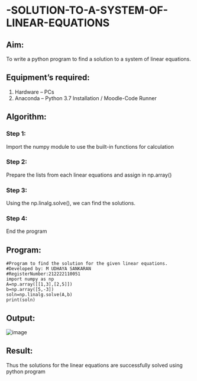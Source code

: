 # -SOLUTION-TO-A-SYSTEM-OF-LINEAR-EQUATIONS
## Aim:
To write a python program to find a solution to a system of linear equations.
## Equipment’s required:
1. 	Hardware – PCs
2. 	Anaconda – Python 3.7 Installation / Moodle-Code Runner
## Algorithm:
### Step 1: 
Import the numpy module to use the built-in functions for calculation
### Step 2: 
Prepare the lists from each linear equations and assign in np.array()
### Step 3: 
Using the np.linalg.solve(), we can find the solutions.
### Step 4: 
End the program
## Program:
```
#Program to find the solution for the given linear equations.
#Developed by: M UDHAYA SANKARAN
#RegisterNumber:212222110051
import numpy as np
A=np.array([[1,3],[2,5]])
b=np.array([5,-3])
soln=np.linalg.solve(A,b)
print(soln)
```
## Output:
![image](https://github.com/Udhayasankaran04/-SOLUTION-TO-A-SYSTEM-OF-LINEAR-EQUATIONS/assets/119393933/1ada5902-fc5f-4c25-b90b-8b555253d96e)

## Result: 
Thus the solutions for the linear equations are successfully solved using python program

